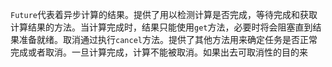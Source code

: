 `Future`代表着异步计算的结果。提供了用以检测计算是否完成，等待完成和获取计算结果的方法。当计算完成时，结果只能使用`get`方法，必要时将会阻塞直到结果准备就绪。取消通过执行`cancel`方法。提供了其他方法用来确定任务是否正常完成或者取消。一旦计算完成，计算不能被取消。如果出去可取消性的目的来
